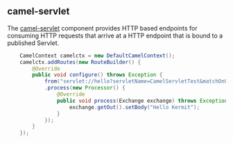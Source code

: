 ## camel-servlet

The [camel-servlet](http://camel.apache.org/servlet.html) component provides HTTP based endpoints for consuming HTTP requests that arrive at a HTTP endpoint that is bound to a published Servlet.

```java
    CamelContext camelctx = new DefaultCamelContext();
    camelctx.addRoutes(new RouteBuilder() {
        @Override
        public void configure() throws Exception {
            from("servlet://hello?servletName=CamelServletTest&matchOnUriPrefix=true")
            .process(new Processor() {
                @Override
                public void process(Exchange exchange) throws Exception {
                    exchange.getOut().setBody("Hello Kermit");
                }
            });
        }
    });
```
